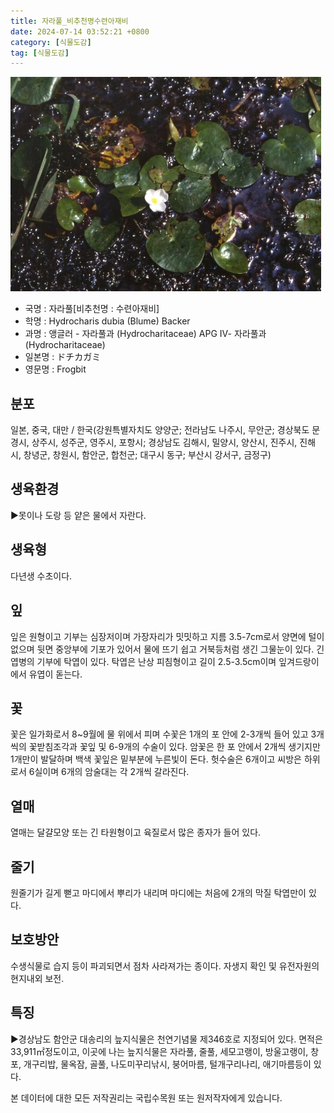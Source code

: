 ```yaml
---
title: 자라풀_비추천명수련아재비
date: 2024-07-14 03:52:21 +0800
category: [식물도감]
tag: [식물도감]
---
```




![자라풀[비추천명 : 수련아재비]](/assets/img/fileUpload/plants/basic/Hydrocharitaceae/Hydrocharis/12064/1_th2.JPG)
- 국명 : 자라풀[비추천명 : 수련아재비]
- 학명 : Hydrocharis dubia (Blume) Backer
- 과명 : 앵글러 - 자라풀과 (Hydrocharitaceae) APG Ⅳ- 자라풀과 (Hydrocharitaceae)
- 일본명 : ドチカガミ
- 영문명 : Frogbit


## 분포
일본, 중국, 대만 / 한국(강원특별자치도 양양군; 전라남도 나주시, 무안군; 경상북도 문경시, 상주시, 성주군, 영주시, 포항시; 경상남도 김해시, 밀양시, 양산시, 진주시, 진해시, 창녕군, 창원시, 함안군, 합천군; 대구시 동구; 부산시 강서구, 금정구) 
## 생육환경
▶못이나 도랑 등 얕은 물에서 자란다.
## 생육형
다년생 수초이다.
## 잎
잎은 원형이고 기부는 심장저이며 가장자리가 밋밋하고 지름 3.5-7cm로서 양면에 털이 없으며 뒷면 중앙부에 기포가 있어서 물에 뜨기 쉽고 거북등처럼 생긴 그물눈이 있다. 긴 엽병의 기부에 탁엽이 있다. 탁엽은 난상 피침형이고 길이 2.5-3.5cm이며 잎겨드랑이에서 유엽이 돋는다.
## 꽃
꽃은 일가화로서 8~9월에 물 위에서 피며 수꽃은 1개의 포 안에 2-3개씩 들어 있고 3개씩의 꽃받침조각과 꽃잎 및 6-9개의 수술이 있다. 암꽃은 한 포 안에서 2개씩 생기지만 1개만이 발달하며 백색 꽃잎은 밑부분에 누른빛이 돈다. 헛수술은 6개이고 씨방은 하위로서 6실이며 6개의 암술대는 각 2개씩 갈라진다.
## 열매
열매는 달걀모양 또는 긴 타원형이고 육질로서 많은 종자가 들어 있다.
## 줄기
원줄기가 길게 뻗고 마디에서 뿌리가 내리며 마디에는 처음에 2개의 막질 탁엽만이 있다.
## 보호방안
수생식물로 습지 등이 파괴되면서 점차 사라져가는 종이다. 자생지 확인 및 유전자원의 현지내외 보전.
## 특징
▶경상남도 함안군 대송리의 늪지식물은 천연기념물 제346호로 지정되어 있다. 면적은 33,911㎡정도이고, 이곳에 나는 늪지식물은 자라풀, 줄풀, 세모고랭이, 방울고랭이, 창포, 개구리밥, 물옥잠, 골풀, 나도미꾸리낚시, 붕어마름, 털개구리나리, 애기마름등이 있다.






본 데이터에 대한 모든 저작권리는 국립수목원 또는 원저작자에게 있습니다.
